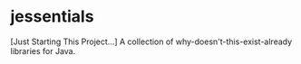 jessentials
===========

[Just Starting This Project...] A collection of why-doesn't-this-exist-already libraries for Java.
